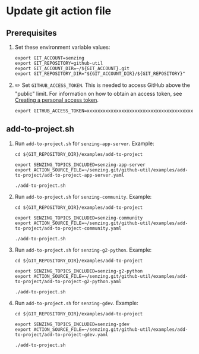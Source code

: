# Update git action file

## Prerequisites

1. Set these environment variable values:

    ```console
    export GIT_ACCOUNT=senzing
    export GIT_REPOSITORY=github-util
    export GIT_ACCOUNT_DIR=~/${GIT_ACCOUNT}.git
    export GIT_REPOSITORY_DIR="${GIT_ACCOUNT_DIR}/${GIT_REPOSITORY}"
    ```

1. :pencil2: Set `GITHUB_ACCESS_TOKEN`.
   This is needed to access GitHub above the "public" limit.
   For information on how to obtain an access token, see
   [Creating a personal access token](https://docs.github.com/en/github/authenticating-to-github/keeping-your-account-and-data-secure/creating-a-personal-access-token).

    ```console
    export GITHUB_ACCESS_TOKEN=xxxxxxxxxxxxxxxxxxxxxxxxxxxxxxxxxxxxxxxx
    ```

## add-to-project.sh

1. Run `add-to-project.sh` for `senzing-app-server`.
   Example:

    ```console
    cd ${GIT_REPOSITORY_DIR}/examples/add-to-project

    export SENZING_TOPICS_INCLUDED=senzing-app-server
    export ACTION_SOURCE_FILE=~/senzing.git/github-util/examples/add-to-project/add-to-project-app-server.yaml

    ./add-to-project.sh
    ```

1. Run `add-to-project.sh` for `senzing-community`.
   Example:

    ```console
    cd ${GIT_REPOSITORY_DIR}/examples/add-to-project

    export SENZING_TOPICS_INCLUDED=senzing-community
    export ACTION_SOURCE_FILE=~/senzing.git/github-util/examples/add-to-project/add-to-project-community.yaml

    ./add-to-project.sh
    ```

1. Run `add-to-project.sh` for `senzing-g2-python`.
   Example:

    ```console
    cd ${GIT_REPOSITORY_DIR}/examples/add-to-project

    export SENZING_TOPICS_INCLUDED=senzing-g2-python
    export ACTION_SOURCE_FILE=~/senzing.git/github-util/examples/add-to-project/add-to-project-g2-python.yaml

    ./add-to-project.sh
    ```

1. Run `add-to-project.sh` for `senzing-gdev`.
   Example:

    ```console
    cd ${GIT_REPOSITORY_DIR}/examples/add-to-project

    export SENZING_TOPICS_INCLUDED=senzing-gdev
    export ACTION_SOURCE_FILE=~/senzing.git/github-util/examples/add-to-project/add-to-project-gdev.yaml

    ./add-to-project.sh
    ```
